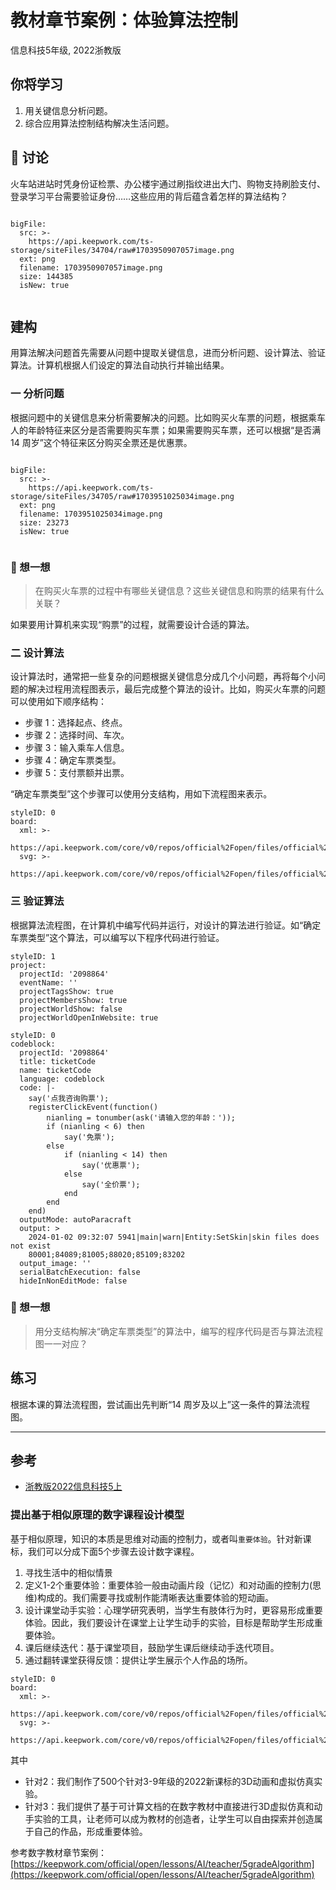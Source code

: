 # 教材章节案例：体验算法控制

信息科技5年级, 2022浙教版

## 你将学习

1. 用关键信息分析问题。
2. 综合应用算法控制结构解决生活问题。

## :dart: 讨论

火车站进站时凭身份证检票、办公楼宇通过刷指纹进出大门、购物支持刷脸支付、登录学习平台需要验证身份……这些应用的背后蕴含着怎样的算法结构？
```@BigFile

bigFile:
  src: >-
    https://api.keepwork.com/ts-storage/siteFiles/34704/raw#1703950907057image.png
  ext: png
  filename: 1703950907057image.png
  size: 144385
  isNew: true
          
```

## 建构
用算法解决问题首先需要从问题中提取关键信息，进而分析问题、设计算法、验证算法。计算机根据人们设定的算法自动执行并输出结果。

### 一 分析问题
根据问题中的关键信息来分析需要解决的问题。比如购买火车票的问题，根据乘车人的年龄特征来区分是否需要购买车票；如果需要购买车票，还可以根据“是否满 14 周岁”这个特征来区分购买全票还是优惠票。
 
```@BigFile

bigFile:
  src: >-
    https://api.keepwork.com/ts-storage/siteFiles/34705/raw#1703951025034image.png
  ext: png
  filename: 1703951025034image.png
  size: 23273
  isNew: true
          
```
### :dart: 想一想

> 在购买火车票的过程中有哪些关键信息？这些关键信息和购票的结果有什么关联？

如果要用计算机来实现“购票”的过程，就需要设计合适的算法。

### 二 设计算法 

设计算法时，通常把一些复杂的问题根据关键信息分成几个小问题，再将每个小问题的解决过程用流程图表示，最后完成整个算法的设计。比如，购买火车票的问题可以使用如下顺序结构：

- 步骤 1：选择起点、终点。
- 步骤 2：选择时间、车次。
- 步骤 3：输入乘车人信息。
- 步骤 4：确定车票类型。
- 步骤 5：支付票额并出票。

“确定车票类型”这个步骤可以使用分支结构，用如下流程图来表示。
```@Board
styleID: 0
board:
  xml: >-
    https://api.keepwork.com/core/v0/repos/official%2Fopen/files/official%2Fopen%2F_config%2Fboard%2Fticket.xml
  svg: >-
    https://api.keepwork.com/core/v0/repos/official%2Fopen/files/official%2Fopen%2F_config%2Fboard%2Fticket.svg

```
### 三 验证算法

根据算法流程图，在计算机中编写代码并运行，对设计的算法进行验证。如“确定车票类型”这个算法，可以编写以下程序代码进行验证。


```@Project
styleID: 1
project:
  projectId: '2098864'
  eventName: ''
  projectTagsShow: true
  projectMembersShow: true
  projectWorldShow: false
  projectWorldOpenInWebsite: true

```
```@CodeBlock
styleID: 0
codeblock:
  projectId: '2098864'
  title: ticketCode
  name: ticketCode
  language: codeblock
  code: |-
    say('点我咨询购票');
    registerClickEvent(function()
        nianling = tonumber(ask('请输入您的年龄：'));
        if (nianling < 6) then
            say('免票');
        else
            if (nianling < 14) then
                say('优惠票');
            else
                say('全价票');
            end
        end
    end)
  outputMode: autoParacraft
  output: >
    2024-01-02 09:32:07 5941|main|warn|Entity:SetSkin|skin files does not exist
    80001;84089;81005;88020;85109;83202
  output_image: ''
  serialBatchExecution: false
  hideInNonEditMode: false

```

### :dart: 想一想

> 用分支结构解决“确定车票类型”的算法中，编写的程序代码是否与算法流程图一一对应？

## 练习

根据本课的算法流程图，尝试画出先判断“14 周岁及以上”这一条件的算法流程图。

---

## 参考
- [浙教版2022信息科技5上](https://api.keepwork.com/ts-storage/siteFiles/34753/raw#1704159351949信息科技5上.pdf) 

### 提出基于相似原理的数字课程设计模型

基于相似原理，知识的本质是思维对动画的控制力，或者叫`重要体验`。针对新课标，我们可以分成下面5个步骤去设计数字课程。

1. 寻找生活中的相似情景
2. 定义1-2个重要体验：重要体验一般由动画片段（记忆）和对动画的控制力(思维)构成的。我们需要寻找或制作能清晰表达重要体验的短动画。
3. 设计课堂动手实验：心理学研究表明，当学生有肢体行为时，更容易形成重要体验。因此，我们要设计在课堂上让学生动手的实验，目标是帮助学生形成重要体验。 
4. 课后继续迭代：基于课堂项目，鼓励学生课后继续动手迭代项目。
5. 通过翻转课堂获得反馈：提供让学生展示个人作品的场所。 
```@Board
styleID: 0
board:
  xml: >-
    https://api.keepwork.com/core/v0/repos/official%2Fopen/files/official%2Fopen%2F_config%2Fboard%2FPBL.xml
  svg: >-
    https://api.keepwork.com/core/v0/repos/official%2Fopen/files/official%2Fopen%2F_config%2Fboard%2FPBL.svg

```
其中

- 针对2：我们制作了500个针对3-9年级的2022新课标的3D动画和虚拟仿真实验。 
- 针对3：我们提供了基于可计算文档的在数字教材中直接进行3D虚拟仿真和动手实验的工具，让老师可以成为教材的创造者，让学生可以自由探索并创造属于自己的作品，形成重要体验。

参考数字教材章节案例： [https://keepwork.com/official/open/lessons/AI/teacher/5gradeAlgorithm](https://keepwork.com/official/open/lessons/AI/teacher/5gradeAlgorithm)